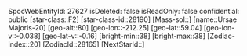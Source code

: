 ﻿---
location: [59.04,-212.25,80]
type: Station
tags:
- astro/Star

---
SpocWebEntityId: 27627
isDeleted: false
isReadOnly: false
confidential: public
[star-class::F2]
[star-class-id::28190]
[Mass-sol::]
[name::Ursae Majoris-20]
[geo-alt::80]
[geo-lon::-212.25]
[geo-lat::59.04]
[geo-lon-v::-0.038]
[geo-lat-v::-0.16]
[bright-min::38]
[bright-max::38]
[Zodiac-index::20]
[ZodiacId::28165]
[NextStarId::]

